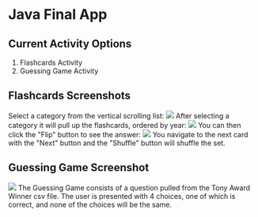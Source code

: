 # Java Final App

## Current Activity Options
1. Flashcards Activity
2. Guessing Game Activity



## Flashcards Screenshots
Select a category from the vertical scrolling list:
![](Screenshots/flashcardmenu.png)
After selecting a category it will pull up the flashcards, ordered by year:
![](Screenshots/flashcardfront.png)
You can then click the "Flip" button to see the answer:
![](Screenshots/flashcardback.png)
You navigate to the next card with the "Next" button and the "Shuffle" button will shuffle the set.

## Guessing Game Screenshot
![](Screenshots/guessingame.png)
The Guessing Game consists of a question pulled from the Tony Award Winner csv file.
The user is presented with 4 choices, one of which is correct, and none of the choices will be the same.
